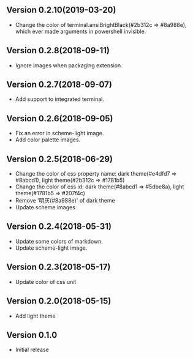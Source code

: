 ## Version 0.2.10(2019-03-20)

- Change the color of terminal.ansiBrightBlack(#2b312c => #8a988e), which ever made arguments in powershell invisible.

## Version 0.2.8(2018-09-11)

- Ignore images when packaging extension.

## Version 0.2.7(2018-09-07)

- Add support to integrated terminal.

## Version 0.2.6(2018-09-05)

- Fix an error in scheme-light image.
- Add color palette images.

## Version 0.2.5(2018-06-29)

- Change the color of css property name: dark theme(#e4dfd7 => #8abcd1), light theme(#2b312c => #1781b5)
- Change the color of css id: dark theme(#8abcd1 => #5dbe8a), light theme(#1781b5 => #207f4c)
- Remove '明灰(#8a988e)' of dark theme
- Update scheme images

## Version 0.2.4(2018-05-31)

- Update some colors of markdown.
- Update scheme-light image.

## Version 0.2.3(2018-05-17)

- Update color of css unit

## Version 0.2.0(2018-05-15)

- Add light theme

## Version 0.1.0

- Initial release
